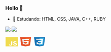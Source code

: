 ### Hello 👋



- 🌱 Estudando: HTML, CSS, JAVA, C++, RUBY



<a href="https://github.com/anuraghazra/github-readme-stats">
  <img height=200 align="center" src="https://github-readme-stats.vercel.app/api?username=ehigor&show_icons=true&theme=aura_dark"/>
</a>
<a href="https://github.com/anuraghazra/convoychat">
  <img height=130 align="center" src="https://github-readme-stats.vercel.app/api/top-langs?username=ehigor&layout=compact&langs_count=8&theme=aura_dark&card_width=320="/>
</a>


<div style="display: inline_block"><br>
  <img align="center" alt="ehigor-Js" height="30" width="40" src="https://raw.githubusercontent.com/devicons/devicon/master/icons/javascript/javascript-plain.svg">
  <img align="center" alt="ehigor-HTML" height="30" width="40" src="https://raw.githubusercontent.com/devicons/devicon/master/icons/html5/html5-original.svg">
  <img align="center" alt="ehigor-CSS" height="30" width="40" src="https://raw.githubusercontent.com/devicons/devicon/master/icons/css3/css3-original.svg">
</div>
